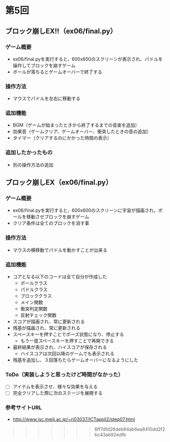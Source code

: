 # 第5回
## ブロック崩しEX!!（ex06/final.py）
### ゲーム概要
- ex06/final.pyを実行すると，600x600のスクリーンが表示され、パドルを操作してブロックを崩すゲーム
- ボールが落ちるとゲームオーバーで終了する
### 操作方法
- マウスでパドルを左右に移動する
### 追加機能
- BGM（ゲームが始まったときから終了するまでの音楽を追加）
- 効果音（ゲームクリア、ゲームオーバー、衝突したときの音の追加）
- タイマー（クリアするのにかかった時間の表示）
### 追加したかったもの
- 別の操作方法の追加
## ブロック崩しEX（ex06/final.py）
### ゲーム概要
- ex06/final.pyを実行すると，600x600のスクリーンに宇宙が描画され，ボールを移動させブロックを崩すゲーム
- クリア条件は全てのブロックを消す事
### 操作方法
- マウスの横移動でパドルを動かすことが出来る
### 追加機能
- コアとなる以下のコードは全て自分が作成した
    - ボールクラス
    - パドルクラス
    - ブロッククラス
    - メイン関数
    - 衝突判定関数
    - 反射チェック関数
- スコアが描画され、常に更新される
- 残基が描画され、常に更新される
- スペースキーを押すことでポーズ状態になり、停止する
    - もう一度スペースキーを押すことで再開できる
- 最終結果が表示され、ハイスコアが保存される
    - ハイスコアは次回以降のゲームでも表示される
- 残基を追加し、３回落ちたらゲームオーバーになるようにした
### ToDo（実装しようと思ったけど時間がなかった）
- [ ] アイテムを表示させ、様々な効果を与える
- [ ] 完全クリアした際に次のステージを展開する
### 参考サイトURL
- http://www.isc.meiji.ac.jp/~ri03037/ICTappli2/step07.html
>>>>>>> 6ff7dfd26deb94ab6ea8410dd2f2bc43ab92edfb
